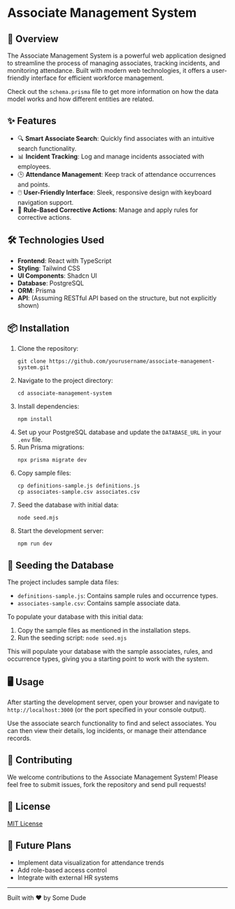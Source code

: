 # Associate Management System

## 🚀 Overview

The Associate Management System is a powerful web application designed to streamline the process of managing associates, tracking incidents, and monitoring attendance. Built with modern web technologies, it offers a user-friendly interface for efficient workforce management.

Check out the `schema.prisma` file to get more information on how the data model works and how different entities are related.

## ✨ Features

- 🔍 **Smart Associate Search**: Quickly find associates with an intuitive search functionality.
- 📊 **Incident Tracking**: Log and manage incidents associated with employees.
- 🕒 **Attendance Management**: Keep track of attendance occurrences and points.
- 🖱️ **User-Friendly Interface**: Sleek, responsive design with keyboard navigation support.
- 📜 **Rule-Based Corrective Actions**: Manage and apply rules for corrective actions.

## 🛠️ Technologies Used

- **Frontend**: React with TypeScript
- **Styling**: Tailwind CSS
- **UI Components**: Shadcn UI
- **Database**: PostgreSQL
- **ORM**: Prisma
- **API**: (Assuming RESTful API based on the structure, but not explicitly shown)

## 📦 Installation

1. Clone the repository:
   ```
   git clone https://github.com/yourusername/associate-management-system.git
   ```
2. Navigate to the project directory:
   ```
   cd associate-management-system
   ```
3. Install dependencies:
   ```
   npm install
   ```
4. Set up your PostgreSQL database and update the `DATABASE_URL` in your `.env` file.
5. Run Prisma migrations:
   ```
   npx prisma migrate dev
   ```
6. Copy sample files:
   ```
   cp definitions-sample.js definitions.js
   cp associates-sample.csv associates.csv
   ```
7. Seed the database with initial data:
   ```
   node seed.mjs
   ```
8. Start the development server:
   ```
   npm run dev
   ```

## 🌱 Seeding the Database

The project includes sample data files:

- `definitions-sample.js`: Contains sample rules and occurrence types.
- `associates-sample.csv`: Contains sample associate data.

To populate your database with this initial data:

1. Copy the sample files as mentioned in the installation steps.
2. Run the seeding script: `node seed.mjs`

This will populate your database with the sample associates, rules, and occurrence types, giving you a starting point to work with the system.

## 🖥️ Usage

After starting the development server, open your browser and navigate to `http://localhost:3000` (or the port specified in your console output).

Use the associate search functionality to find and select associates. You can then view their details, log incidents, or manage their attendance records.

## 🤝 Contributing

We welcome contributions to the Associate Management System! Please feel free to submit issues, fork the repository and send pull requests!

## 📄 License

[MIT License](https://opensource.org/licenses/MIT)

## 🔮 Future Plans

- Implement data visualization for attendance trends
- Add role-based access control
- Integrate with external HR systems

---

Built with ❤️ by Some Dude

